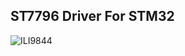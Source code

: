 ## ST7796 Driver For STM32 

![ILI9844](https://github.com/user-attachments/assets/ad011209-5979-4e41-bdbe-2bff2fb1db62)
